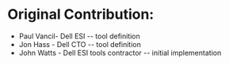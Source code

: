# Original Contribution:

* Paul Vancil- Dell ESI -- tool definition 
* Jon Hass   - Dell CTO -- tool definition 
* John Watts - Dell ESI tools contractor -- initial implementation
